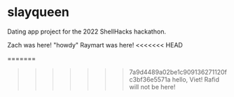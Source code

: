 # slayqueen
Dating app project for the 2022 ShellHacks hackathon.

Zach was here!
"howdy"
Raymart was here!
<<<<<<< HEAD

=======
>>>>>>> 7a9d4489a02be1c909136271120fc3bf36e5571a
hello, Viet!
Rafid will not be here! 

